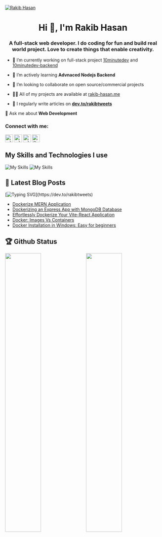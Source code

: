 [![Rakib Hasan](https://res.cloudinary.com/dgur3iyy9/image/upload/v1699459564/githubProfile_ds3k2m.jpg)](https://rakib-hasan.vercel.app/)

<h1 align="center">Hi 👋, I'm Rakib Hasan</h1>
<h3 align="center">A full-stack web developer. I do coding for fun and build real world project. Love to create things that enable creativity.</h3>

- 🔭 I’m currently working on full-stack project [10minutedev](https://github.com/rakibtweets/10minutedev) and [10minutedev-backend](https://github.com/rakibtweets/10minutedev-backend)

- 🌱 I’m actively learning **Advnaced Nodejs Backend**
- 👯 I’m looking to collaborate on open source/commercial projects

- 👨‍💻 All of my projects are available at [rakib-hasan.me](https://rakib-hasan.me)

- 📝 I regularly write articles on [**dev.to/rakibtweets**](https://dev.to/rakibtweets)

💬 Ask me about **Web Development**

<h3 align="left">Connect with me:</h3>
<p align="left" >

<a href="https://dev.to/rakibtweets" target="blank"><img align="center" src="https://raw.githubusercontent.com/rahuldkjain/github-profile-readme-generator/master/src/images/icons/Social/devto.svg" alt="rakibtweets" height="" width="25" /></a>
<a href="https://twitter.com/rakibofficial007" target="blank"><img align="center" src="https://raw.githubusercontent.com/rahuldkjain/github-profile-readme-generator/master/src/images/icons/Social/twitter.svg" alt="rakibofficial007" height="" width="25" /></a>
<a href="https://linkedin.com/in/rakibofficial007" target="blank"><img align="center" src="https://raw.githubusercontent.com/rahuldkjain/github-profile-readme-generator/master/src/images/icons/Social/linked-in-alt.svg" alt="rakibofficial007" height="" width="25" /></a>
<a href="https://medium.com/@rakibtweets" target="blank"><img align="center" src="https://raw.githubusercontent.com/rahuldkjain/github-profile-readme-generator/master/src/images/icons/Social/medium.svg" alt="@rakibtweets" height="" width="25" /></a>

</p>

## My Skills and Technologies I use

![My Skills](https://skillicons.dev/icons?i=js,ts,react,next,redux,tailwind,materialui,nodejs,expressjs,mongodb,git,github,vercel,netlify)
![My Skills](https://skillicons.dev/icons?i=html,css,sass,firebase,heroku,bootstrap,vscode,bash,figma)

## 📝 Latest Blog Posts

[![Typing SVG](https://readme-typing-svg.demolab.com?font=Fira+Code&pause=1000&random=false&width=610&lines=I+have+written+some+interesting+blogs%2C+take+a+look.)](https://dev.to/rakibtweets)

<!-- BLOG-POST-LIST:START -->
- [Dockerize MERN Application](https://dev.to/rakibtweets/dockerize-mern-application-23g5)
- [Dockerizing an Express App with MongoDB Database](https://dev.to/rakibtweets/dockerizing-an-express-app-with-mongodb-database-4jf2)
- [Effortlessly Dockerize Your Vite-React Application](https://dev.to/rakibtweets/effortlessly-dockerize-your-vite-react-application-5bid)
- [Docker: Images Vs Containers](https://dev.to/rakibtweets/docker-images-vs-containers-2ige)
- [Docker Installation in Windows: Easy for beginners](https://dev.to/rakibtweets/docker-installation-in-windows-easy-for-beginners-1cca)
<!-- BLOG-POST-LIST:END -->

## 🏆 Github Status

<img  src="https://github-stats-lemon.vercel.app/api?username=rakibtweets&show_icons=true&hide_border=true&theme=tokyonight" width="48%" align="right" >
<img  src="https://github-readme-stats.vercel.app/api/top-langs?username=rakibtweets&show_icons=true&locale=en&layout=compact&theme=tokyonight" width="48%" >

<!-- - 📫 How to reach me **rakibhasanroky0@gmail.com** -->

<!-- - 📄 Know about my experiences [https://rakib-hasan.netlify.app/](https://rakib-hasan.netlify.app/) -->
